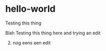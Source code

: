 # hello-world
Testing this thing

Blah Testing this thing here and trying an edit

2) nog eens een edit
